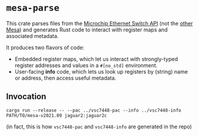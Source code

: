 # `mesa-parse`

This crate parses files from the [Microchip Ethernet Switch API](https://github.com/microchip-ung/mesa/)
(not the [other Mesa](https://www.mesa3d.org/)) and generates Rust code to
interact with register maps and associated metadata.

It produces two flavors of code:

- Embedded register maps, which let us interact with strongly-typed register
  addresses and values in a `#[no_std]` environment.
- User-facing **info** code, which lets us look up registers by (string) name
  or address, then access useful metadata.

## Invocation
```
cargo run --release -- --pac ../vsc7448-pac --info ../vsc7448-info PATH/TO/mesa-v2021.09 jaguar2:jaguar2c
```

(in fact, this is how `vsc7448-pac` and `vsc7448-info` are generated in the repo)
